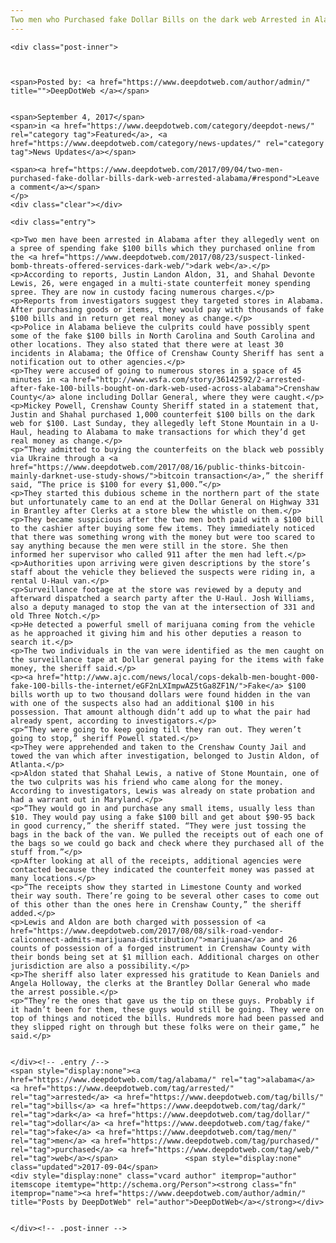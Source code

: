 ```yaml
---
Two men who Purchased fake Dollar Bills on the dark web Arrested in Alabama
---
```

<article class="post-listing post-22347 post type-post status-publish format-standard has-post-thumbnail hentry 
category-news-updates tag-alabama tag-bills tag-dark tag-dollar tag-fake tag-men tag-purchased tag-web">
    
    <div class="post-inner">
    
    
        
    <span>Posted by: <a href="https://www.deepdotweb.com/author/admin/" title="">DeepDotWeb </a></span>
    
    
    <span>September 4, 2017</span>
    <span>in <a href="https://www.deepdotweb.com/category/deepdot-news/" rel="category tag">Featured</a>, <a href="https://www.deepdotweb.com/category/news-updates/" rel="category tag">News Updates</a></span>
    
    <span><a href="https://www.deepdotweb.com/2017/09/04/two-men-purchased-fake-dollar-bills-dark-web-arrested-alabama/#respond">Leave a comment</a></span>
    </p>
    <div class="clear"></div>
    
    <div class="entry">
    
    <p>Two men have been arrested in Alabama after they allegedly went on a spree of spending fake $100 bills which they purchased online from the <a href="https://www.deepdotweb.com/2017/08/23/suspect-linked-bomb-threats-offered-services-dark-web/">dark web</a>.</p>
    <p>According to reports, Justin Landon Aldon, 31, and Shahal Devonte Lewis, 26, were engaged in a multi-state counterfeit money spending spree. They are now in custody facing numerous charges.</p>
    <p>Reports from investigators suggest they targeted stores in Alabama. After purchasing goods or items, they would pay with thousands of fake $100 bills and in return get real money as change.</p>
    <p>Police in Alabama believe the culprits could have possibly spent some of the fake $100 bills in North Carolina and South Carolina and other locations. They also stated that there were at least 30 incidents in Alabama; the Office of Crenshaw County Sheriff has sent a notification out to other agencies.</p>
    <p>They were accused of going to numerous stores in a space of 45 minutes in <a href="http://www.wsfa.com/story/36142592/2-arrested-after-fake-100-bills-bought-on-dark-web-used-across-alabama">Crenshaw County</a> alone including Dollar General, where they were caught.</p>
    <p>Mickey Powell, Crenshaw County Sheriff stated in a statement that, Justin and Shahal purchased 1,000 counterfeit $100 bills on the dark web for $100. Last Sunday, they allegedly left Stone Mountain in a U-Haul, heading to Alabama to make transactions for which they’d get real money as change.</p>
    <p>“They admitted to buying the counterfeits on the black web possibly via Ukraine through a <a href="https://www.deepdotweb.com/2017/08/16/public-thinks-bitcoin-mainly-darknet-use-study-shows/">bitcoin transaction</a>,” the sheriff said, “The price is $100 for every $1,000.”</p>
    <p>They started this dubious scheme in the northern part of the state but unfortunately came to an end at the Dollar General on Highway 331 in Brantley after Clerks at a store blew the whistle on them.</p>
    <p>They became suspicious after the two men both paid with a $100 bill to the cashier after buying some few items. They immediately noticed that there was something wrong with the money but were too scared to say anything because the men were still in the store. She then informed her supervisor who called 911 after the men had left.</p>
    <p>Authorities upon arriving were given descriptions by the store’s staff about the vehicle they believed the suspects were riding in, a rental U-Haul van.</p>
    <p>Surveillance footage at the store was reviewed by a deputy and afterward dispatched a search party after the U-Haul. Josh Williams, also a deputy managed to stop the van at the intersection of 331 and old Three Notch.</p>
    <p>He detected a powerful smell of marijuana coming from the vehicle as he approached it giving him and his other deputies a reason to search it.</p>
    <p>The two individuals in the van were identified as the men caught on the surveillance tape at Dollar general paying for the items with fake money, the sheriff said.</p>
    <p><a href="http://www.ajc.com/news/local/cops-dekalb-men-bought-000-fake-100-bills-the-internet/eGF2nLXImpwAZ5tGa8ZF1N/">Fake</a> $100 bills worth up to two thousand dollars were found hidden in the van with one of the suspects also had an additional $100 in his possession. That amount although didn’t add up to what the pair had already spent, according to investigators.</p>
    <p>“They were going to keep going till they ran out. They weren’t going to stop,” sheriff Powell stated.</p>
    <p>They were apprehended and taken to the Crenshaw County Jail and towed the van which after investigation, belonged to Justin Aldon, of Atlanta.</p>
    <p>Aldon stated that Shahal Lewis, a native of Stone Mountain, one of the two culprits was his friend who came along for the money. According to investigators, Lewis was already on state probation and had a warrant out in Maryland.</p>
    <p>“They would go in and purchase any small items, usually less than $10. They would pay using a fake $100 bill and get about $90-95 back in good currency,” the sheriff stated. “They were just tossing the bags in the back of the van. We pulled the receipts out of each one of the bags so we could go back and check where they purchased all of the stuff from.”</p>
    <p>After looking at all of the receipts, additional agencies were contacted because they indicated the counterfeit money was passed at many locations.</p>
    <p>“The receipts show they started in Limestone County and worked their way south. There’re going to be several other cases to come out of this other than the ones here in Crenshaw County,” the sheriff added.</p>
    <p>Lewis and Aldon are both charged with possession of <a href="https://www.deepdotweb.com/2017/08/08/silk-road-vendor-caliconnect-admits-marijuana-distribution/">marijuana</a> and 26 counts of possession of a forged instrument in Crenshaw County with their bonds being set at $1 million each. Additional charges on other jurisdiction are also a possibility.</p>
    <p>The sheriff also later expressed his gratitude to Kean Daniels and Angela Holloway, the clerks at the Brantley Dollar General who made the arrest possible.</p>
    <p>“They’re the ones that gave us the tip on these guys. Probably if it hadn’t been for them, these guys would still be going. They were on top of things and noticed the bills. Hundreds more had been passed and they slipped right on through but these folks were on their game,” he said.</p>
    
    
    </div><!-- .entry /-->
    <span style="display:none"><a href="https://www.deepdotweb.com/tag/alabama/" rel="tag">alabama</a> <a href="https://www.deepdotweb.com/tag/arrested/" rel="tag">arrested</a> <a href="https://www.deepdotweb.com/tag/bills/" rel="tag">bills</a> <a href="https://www.deepdotweb.com/tag/dark/" rel="tag">dark</a> <a href="https://www.deepdotweb.com/tag/dollar/" rel="tag">dollar</a> <a href="https://www.deepdotweb.com/tag/fake/" rel="tag">fake</a> <a href="https://www.deepdotweb.com/tag/men/" rel="tag">men</a> <a href="https://www.deepdotweb.com/tag/purchased/" rel="tag">purchased</a> <a href="https://www.deepdotweb.com/tag/web/" rel="tag">web</a></span>				<span style="display:none" class="updated">2017-09-04</span>
    <div style="display:none" class="vcard author" itemprop="author" itemscope itemtype="http://schema.org/Person"><strong class="fn" itemprop="name"><a href="https://www.deepdotweb.com/author/admin/" title="Posts by DeepDotWeb" rel="author">DeepDotWeb</a></strong></div>
    
    
    </div><!-- .post-inner -->
</article><!-- .post-listing -->

